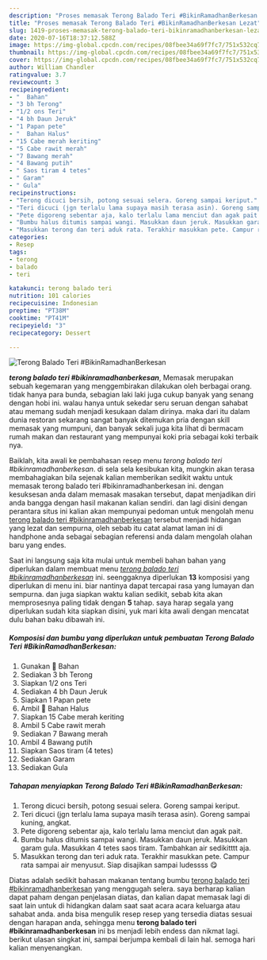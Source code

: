 ```yaml
---
description: "Proses memasak Terong Balado Teri #BikinRamadhanBerkesan Lezat"
title: "Proses memasak Terong Balado Teri #BikinRamadhanBerkesan Lezat"
slug: 1419-proses-memasak-terong-balado-teri-bikinramadhanberkesan-lezat
date: 2020-07-16T18:37:12.588Z
image: https://img-global.cpcdn.com/recipes/08fbee34a69f7fc7/751x532cq70/terong-balado-teri-bikinramadhanberkesan-foto-resep-utama.jpg
thumbnail: https://img-global.cpcdn.com/recipes/08fbee34a69f7fc7/751x532cq70/terong-balado-teri-bikinramadhanberkesan-foto-resep-utama.jpg
cover: https://img-global.cpcdn.com/recipes/08fbee34a69f7fc7/751x532cq70/terong-balado-teri-bikinramadhanberkesan-foto-resep-utama.jpg
author: William Chandler
ratingvalue: 3.7
reviewcount: 3
recipeingredient:
- "  Bahan"
- "3 bh Terong"
- "1/2 ons Teri"
- "4 bh Daun Jeruk"
- "1 Papan pete"
- "  Bahan Halus"
- "15 Cabe merah keriting"
- "5 Cabe rawit merah"
- "7 Bawang merah"
- "4 Bawang putih"
- " Saos tiram 4 tetes"
- " Garam"
- " Gula"
recipeinstructions:
- "Terong dicuci bersih, potong sesuai selera. Goreng sampai keriput."
- "Teri dicuci (jgn terlalu lama supaya masih terasa asin). Goreng sampai kuning, angkat."
- "Pete digoreng sebentar aja, kalo terlalu lama menciut dan agak pait."
- "Bumbu halus ditumis sampai wangi. Masukkan daun jeruk. Masukkan garam gula. Masukkan 4 tetes saos tiram. Tambahkan air sedikitttt aja."
- "Masukkan terong dan teri aduk rata. Terakhir masukkan pete. Campur rata sampai air menyusut. Siap disajikan sampai ludessss 😋"
categories:
- Resep
tags:
- terong
- balado
- teri

katakunci: terong balado teri 
nutrition: 101 calories
recipecuisine: Indonesian
preptime: "PT38M"
cooktime: "PT41M"
recipeyield: "3"
recipecategory: Dessert

---
```



![Terong Balado Teri #BikinRamadhanBerkesan](https://img-global.cpcdn.com/recipes/08fbee34a69f7fc7/751x532cq70/terong-balado-teri-bikinramadhanberkesan-foto-resep-utama.jpg)

<b><i>terong balado teri #bikinramadhanberkesan</i></b>, Memasak merupakan sebuah kegemaran yang menggembirakan dilakukan oleh berbagai orang. tidak hanya para bunda, sebagian laki laki juga cukup banyak yang senang dengan hobi ini. walau hanya untuk sekedar seru seruan dengan sahabat atau memang sudah menjadi kesukaan dalam dirinya. maka dari itu dalam dunia restoran sekarang sangat banyak ditemukan pria dengan skill memasak yang mumpuni, dan banyak sekali juga kita lihat di bermacam rumah makan dan restaurant yang mempunyai koki pria sebagai koki terbaik nya.



Baiklah, kita awali ke pembahasan resep menu <i>terong balado teri #bikinramadhanberkesan</i>. di sela sela kesibukan kita, mungkin akan terasa membahagiakan bila sejenak kalian memberikan sedikit waktu untuk memasak terong balado teri #bikinramadhanberkesan ini. dengan kesuksesan anda dalam memasak masakan tersebut, dapat menjadikan diri anda bangga dengan hasil makanan kalian sendiri. dan lagi disini dengan perantara situs ini kalian akan mempunyai pedoman untuk mengolah menu <u>terong balado teri #bikinramadhanberkesan</u> tersebut menjadi hidangan yang lezat dan sempurna, oleh sebab itu catat alamat laman ini di handphone anda sebagai sebagian referensi anda dalam mengolah olahan baru yang endes.


Saat ini langsung saja kita mulai untuk membeli bahan bahan yang diperlukan dalam membuat menu <u><i>terong balado teri #bikinramadhanberkesan</i></u> ini. seenggaknya diperlukan <b>13</b> komposisi yang diperlukan di menu ini. biar nantinya dapat tercapai rasa yang lumayan dan sempurna. dan juga siapkan waktu kalian sedikit, sebab kita akan memprosesnya paling tidak dengan <b>5</b> tahap. saya harap segala yang diperlukan sudah kita siapkan disini, yuk mari kita awali dengan mencatat dulu bahan baku dibawah ini.

<!--inarticleads1-->

##### Komposisi dan bumbu yang diperlukan untuk pembuatan Terong Balado Teri #BikinRamadhanBerkesan:

1. Gunakan  🥨 Bahan
1. Sediakan 3 bh Terong
1. Siapkan 1/2 ons Teri
1. Sediakan 4 bh Daun Jeruk
1. Siapkan 1 Papan pete
1. Ambil  🥗 Bahan Halus
1. Siapkan 15 Cabe merah keriting
1. Ambil 5 Cabe rawit merah
1. Sediakan 7 Bawang merah
1. Ambil 4 Bawang putih
1. Siapkan  Saos tiram (4 tetes)
1. Sediakan  Garam
1. Sediakan  Gula




<!--inarticleads2-->

##### Tahapan menyiapkan Terong Balado Teri #BikinRamadhanBerkesan:

1. Terong dicuci bersih, potong sesuai selera. Goreng sampai keriput.
1. Teri dicuci (jgn terlalu lama supaya masih terasa asin). Goreng sampai kuning, angkat.
1. Pete digoreng sebentar aja, kalo terlalu lama menciut dan agak pait.
1. Bumbu halus ditumis sampai wangi. Masukkan daun jeruk. Masukkan garam gula. Masukkan 4 tetes saos tiram. Tambahkan air sedikitttt aja.
1. Masukkan terong dan teri aduk rata. Terakhir masukkan pete. Campur rata sampai air menyusut. Siap disajikan sampai ludessss 😋




Diatas adalah sedikit bahasan makanan tentang bumbu <u>terong balado teri #bikinramadhanberkesan</u> yang menggugah selera. saya berharap kalian dapat paham dengan penjelasan diatas, dan kalian dapat memasak lagi di saat lain untuk di hidangkan dalam saat saat acara acara keluarga atau sahabat anda. anda bisa mengulik resep resep yang tersedia diatas sesuai dengan harapan anda, sehingga menu <b>terong balado teri #bikinramadhanberkesan</b> ini bs menjadi lebih endess dan nikmat lagi. berikut ulasan singkat ini, sampai berjumpa kembali di lain hal. semoga hari kalian menyenangkan.
